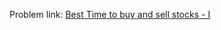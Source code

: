 Problem link: <a href= "https://www.interviewbit.com/old/problems/best-time-to-buy-and-sell-stocks-i/">Best Time to buy and sell stocks - I</a>